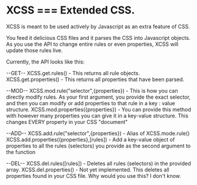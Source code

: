 
<h1>XCSS === Extended CSS.</h1>

XCSS is meant to be used actively by Javascript as an extra feature of CSS.

You feed it delicious CSS files and it parses the CSS into Javascript objects. As you use the API to change entire rules or even properties, XCSS will update those rules live.

Currently, the API looks like this:

--GET--
XCSS.get.rules() - This returns all rule objects.
XCSS.get.properties() - This returns all properties that have been parsed.

--MOD--
XCSS.mod.rule("selector",{properties}) - This is how you can directly modify rules. As your first argument, you provide the exact selector, and then you can modify or add properties to that rule in a key : value structure.
XCSS.mod.properties({properties}) - You can provide this method with however many properties you can give it in a key-value structure. This changes EVERY property in your CSS "document"

--ADD--
XCSS.add.rule("selector",{properties}) - Alias of XCSS.mode.rule()
XCSS.add.properties({properties},[rules]) - Add a key-value object of properties to all the rules (selectors) you provide as the second argument to the function

--DEL--
XCSS.del.rules([rules]) - Deletes all rules (selectors) in the provided array.
XCSS.del.properties() - Not yet implemented. This deletes all properties found in your CSS file. Why would you use this? I don't know.